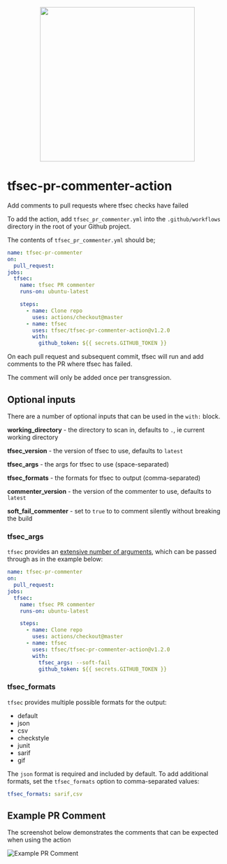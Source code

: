 <p align="center">
  <img width="354" src="./tfsec.png">
</p>

# tfsec-pr-commenter-action
Add comments to pull requests where tfsec checks have failed

To add the action, add `tfsec_pr_commenter.yml` into the `.github/workflows` directory in the root of your Github project.

The contents of `tfsec_pr_commenter.yml` should be;

```yaml
name: tfsec-pr-commenter
on:
  pull_request:
jobs:
  tfsec:
    name: tfsec PR commenter
    runs-on: ubuntu-latest

    steps:
      - name: Clone repo
        uses: actions/checkout@master
      - name: tfsec
        uses: tfsec/tfsec-pr-commenter-action@v1.2.0
        with:
          github_token: ${{ secrets.GITHUB_TOKEN }}
```

On each pull request and subsequent commit, tfsec will run and add comments to the PR where tfsec has failed.

The comment will only be added once per transgression.

## Optional inputs

There are a number of optional inputs that can be used in the `with:` block.

**working_directory** - the directory to scan in, defaults to `.`, ie current working directory

**tfsec_version** - the version of tfsec to use, defaults to `latest`

**tfsec_args** - the args for tfsec to use (space-separated)

**tfsec_formats** - the formats for tfsec to output (comma-separated)

**commenter_version** - the version of the commenter to use, defaults to `latest`

**soft_fail_commenter** - set to `true` to to comment silently without breaking the build

### tfsec_args

`tfsec` provides an [extensive number of arguments](https://aquasecurity.github.io/tfsec/latest/guides/usage/), which can be passed through as in the example below:

```yaml
name: tfsec-pr-commenter
on:
  pull_request:
jobs:
  tfsec:
    name: tfsec PR commenter
    runs-on: ubuntu-latest

    steps:
      - name: Clone repo
        uses: actions/checkout@master
      - name: tfsec
        uses: tfsec/tfsec-pr-commenter-action@v1.2.0
        with:
          tfsec_args: --soft-fail
          github_token: ${{ secrets.GITHUB_TOKEN }}
```

### tfsec_formats

`tfsec` provides multiple possible formats for the output:

* default
* json
* csv
* checkstyle
* junit
* sarif
* gif

The `json` format is required and included by default. To add additional formats, set the `tfsec_formats` option to comma-separated values:

```yaml
tfsec_formats: sarif,csv
```

## Example PR Comment

The screenshot below demonstrates the comments that can be expected when using the action

![Example PR Comment](images/pr_commenter.png)
